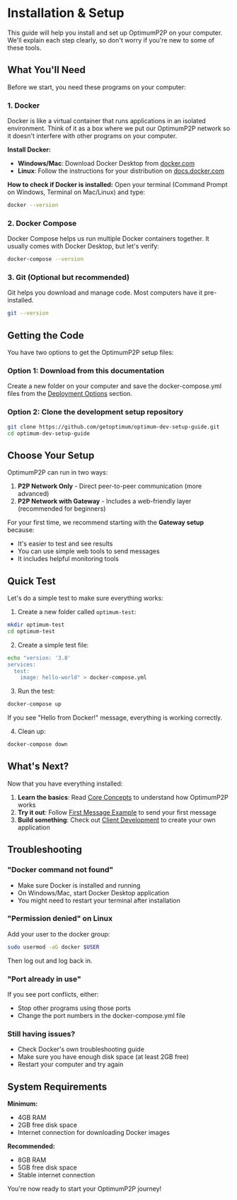 # Installation & Setup

This guide will help you install and set up OptimumP2P on your computer. We'll explain each step clearly, so don't worry if you're new to some of these tools.

## What You'll Need

Before we start, you need these programs on your computer:

### 1. Docker
Docker is like a virtual container that runs applications in an isolated environment. Think of it as a box where we put our OptimumP2P network so it doesn't interfere with other programs on your computer.

**Install Docker:**
- **Windows/Mac**: Download Docker Desktop from [docker.com](https://www.docker.com/products/docker-desktop/)
- **Linux**: Follow the instructions for your distribution on [docs.docker.com](https://docs.docker.com/engine/install/)

**How to check if Docker is installed:**
Open your terminal (Command Prompt on Windows, Terminal on Mac/Linux) and type:
```bash
docker --version
```


### 2. Docker Compose
Docker Compose helps us run multiple Docker containers together. It usually comes with Docker Desktop, but let's verify:

```bash
docker-compose --version
```


### 3. Git (Optional but recommended)
Git helps you download and manage code. Most computers have it pre-installed.

```bash
git --version
```

## Getting the Code

You have two options to get the OptimumP2P setup files:

### Option 1: Download from this documentation
Create a new folder on your computer and save the docker-compose.yml files from the [Deployment Options](../deployment/) section.

### Option 2: Clone the development setup repository
```bash
git clone https://github.com/getoptimum/optimum-dev-setup-guide.git
cd optimum-dev-setup-guide
```

## Choose Your Setup

OptimumP2P can run in two ways:

1. **P2P Network Only** - Direct peer-to-peer communication (more advanced)
2. **P2P Network with Gateway** - Includes a web-friendly layer (recommended for beginners)

For your first time, we recommend starting with the **Gateway setup** because:
- It's easier to test and see results
- You can use simple web tools to send messages
- It includes helpful monitoring tools

## Quick Test

Let's do a simple test to make sure everything works:

1. Create a new folder called `optimum-test`:
```bash
mkdir optimum-test
cd optimum-test
```

2. Create a simple test file:
```bash
echo "version: '3.8'
services:
  test:
    image: hello-world" > docker-compose.yml
```

3. Run the test:
```bash
docker-compose up
```

If you see "Hello from Docker!" message, everything is working correctly.

4. Clean up:
```bash
docker-compose down
```

## What's Next?

Now that you have everything installed:

1. **Learn the basics**: Read [Core Concepts](./concepts.md) to understand how OptimumP2P works
2. **Try it out**: Follow [First Message Example](./first-message.md) to send your first message
3. **Build something**: Check out [Client Development](../clients/) to create your own application

## Troubleshooting

### "Docker command not found"
- Make sure Docker is installed and running
- On Windows/Mac, start Docker Desktop application
- You might need to restart your terminal after installation

### "Permission denied" on Linux
Add your user to the docker group:
```bash
sudo usermod -aG docker $USER
```
Then log out and log back in.

### "Port already in use"
If you see port conflicts, either:
- Stop other programs using those ports
- Change the port numbers in the docker-compose.yml file

### Still having issues?
- Check Docker's own troubleshooting guide
- Make sure you have enough disk space (at least 2GB free)
- Restart your computer and try again

## System Requirements

**Minimum:**
- 4GB RAM
- 2GB free disk space
- Internet connection for downloading Docker images

**Recommended:**
- 8GB RAM
- 5GB free disk space
- Stable internet connection

You're now ready to start your OptimumP2P journey! 